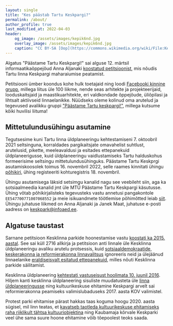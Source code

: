 ```yaml
---
layout: single
title: "Kes päästab Tartu Keskpargi?"
permalink: /about/
author_profile: true
last_modified_at: 2022-04-03
header:
    og_image: /assets/images/kepik6nd.jpg
    overlay_image: /assets/images/kepik6nd.jpg
    caption: "CC BY-SA [Oop](https://commons.wikimedia.org/wiki/File:Kepik%C3%B5ndijad_Tartu_linna_tervisep%C3%A4eval_maskoti_juhtimisel_Keskpargis,_22._september_2012.jpg%20)"
---
```


Algatus "Päästame Tartu Keskpargi!" sai alguse 12. märtsil informaatikaõppejõud Anna Aljanaki [koostatud petitsioonist](https://www.change.org/p/tartu-linnapea-peatada-tartu-kesklinna-pargi-maharaiumist-selleks-et-süku-ehitada), mis nõudis Tartu linna Keskpargi maharaiumise peatamist. 

Petitsiooni ümber koondus kohe hulk toetajaid ning loodi [Facebooki kinnine grupp](https://www.facebook.com/groups/1056327784855045), millega liitus üle 100 liikme, nende seas arhitekte ja projekteerijaid, looduskaitsjaid ja maastikuarhitekte, eri valdkondade õppejõude, üliõpilasi ja lihtsalt aktiivseid linnaelanikke. Nüüdseks oleme kolinud oma arutelud ja tegevused avalikku gruppi ["Päästame Tartu keskpargi!"](https://www.facebook.com/groups/516548656373063), millega kutsume kõiki huvilisi liituma!

## Mittetulundusühingu asutamine

Tegutsesime kuni Tartu linna üldplaneeringu kehtestamiseni 7. oktoobril 2021 seltsinguna, korraldades pargikaitsjate omavahelist suhtlust, arutelusid, pikette, meeleavaldusi ja esitades ettepanekuid üldplaneerigusse, kuid üldplaneeringu vaidlustamiseks Tartu halduskohus formeerisime seltsingu mittetulundusühinguks. Päästame Tartu Keskprgi asutamiskoosolek toimus 16. novembril 2022, selle raames kinnitati ühingu [põhikiri](/statutes/), ühing registeeriti kohturegistris 18. novembril.

Ühingu asutamisega läksid setsimgu kanalid nagu see veebileht siin, aga ka sotsiaalmeedia kanalid jmt üle MTÜ Päästame Tartu Keskpargi käsutusse. Ühing võtab põhikirjalisteks tegevusteks vastu annetusi pangakontole `EE547700771007068552` ja meie isikuandmete töötlemise põhimõtted leiab [siit](/privacy/). Ühingu juhatuse liikmed on Anna Aljanaki ja Janek Maat, juhatuse e-posti aadress on [keskpark@infoaed.ee](mailto:keskpark@infoaed.ee).

## Algatuse taustast

Sarnane petitsioon Kesklinna parkide hoonestamise vastu [koostati ka 2015. aastal](https://petitsioon.ee/tartupargid). See sai küll 2716 allkirja ja petitsioon anti linnale üle Kesklinna üldplaneeringu avaliku arutelu protsessis, kuid [sotsiaaldemokraatide, keskerakonna ja reformierakonna linnavalitsus](https://et.wikipedia.org/wiki/Tartu_linnavalitsus#2013._aasta_kohalikud_valimised) ignoreeris neid ja ülejäänud linnaelanike [eraldiseisvalt esitatud ettepanekuid](https://info.raad.tartu.ee/dhs.nsf/web/gpunid/GC22581C40021DC41C2257F4F00382E1C), milles nõuti Kesklinna parkide säilitamist.

Kesklinna üldplaneering [kehtestati vastuseisust hoolimata 10. juunil 2016](https://info.raad.tartu.ee/dhs.nsf/web/viited/gpunid/GC22581C40021DC41C2257FE3001F4AD0?OpenDocument). Hiljem kanti kesklinna üldplaneering sisuliste muudatusteta üle [linna üldplaneeringusse](https://www.tartu.ee/et/tartu-uldplaneering-2030-kehtiv) ning kultuurikeskuse ehitamine Keskpargi arvelt sai reformierakonna peamiseks valimislubaduseks 2017. aasta KOV valimistel.

Protest parki ehitamise pärast hakkas taas koguma hoogu 2020. aasta sügisel, mil linn teatas, et [kavatseb taotleda kultuurikeskuse ehitamiseks raha riiklikult tähtsa kultuuriobjektina](https://www.tartu.ee/et/sudalinna-kultuurikeskus) ning Kaubamaja kõrvale Keskparki veel ühe sama suure hoone ehitamine võib tõepoolest teoks saada.